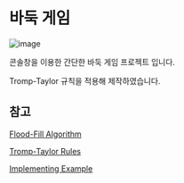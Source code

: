 # 바둑 게임 

![image](https://user-images.githubusercontent.com/52204522/100518388-92c2cd80-31d4-11eb-81d2-5deeeffbc980.png)

콘솔창을 이용한 간단한 바둑 게임 프로젝트 입니다.

Tromp-Taylor 규칙을 적용해 제작하였습니다.

## 참고

[Flood-Fill Algorithm](https://www.geeksforgeeks.org/flood-fill-algorithm-implement-fill-paint/)

[Tromp-Taylor Rules](http://webdocs.cs.ualberta.ca/~hayward/396/hoven/tromptaylor.pdf)

[Implementing Example](https://www.moderndescartes.com/essays/implementing_go/)
